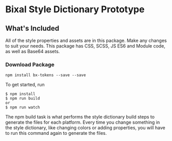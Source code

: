 # Bixal Style Dictionary Prototype

## What's Included

All of the style properties and assets are in this package. Make any changes to suit your needs. This package has CSS, SCSS, JS ES6 and Module code, as well as Base64 assets.

### Download Package
```
npm install bx-tokens --save --save
```

To get started, run
```
$ npm install
$ npm run build
or
$ npm run watch
```

The npm build task is what performs the style dictionary build steps to generate the files for each platform. Every time you change something in the style dictionary, like changing colors or adding properties, you will have to run this command again to generate the files.

